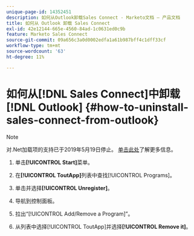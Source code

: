 ```yaml
---
unique-page-id: 14352451
description: 如何从Outlook卸载Sales Connect - Marketo文档 — 产品文档
title: 如何从 Outlook 卸载 Sales Connect
exl-id: 42e12144-665e-4560-84ad-1c0631ed0c9b
feature: Marketo Sales Connect
source-git-commit: 09a656c3a0d0002edfa1a61b987bff4c1dff33cf
workflow-type: tm+mt
source-wordcount: '63'
ht-degree: 11%

---
```


# 如何从[!DNL Sales Connect]中卸载[!DNL Outlook] {#how-to-uninstall-sales-connect-from-outlook}

>[!NOTE]
>
>对.Net加载项的支持已于2019年5月19日停止。 [单击此处](https://nation.marketo.com/docs/DOC-7028-end-of-life-outlook-net-add-in-for-toutappmarketo-sales-connect)了解更多信息。

1. 单击&#x200B;**[!UICONTROL Start]**&#x200B;菜单。

1. 在&#x200B;**[!UICONTROL ToutApp]**&#x200B;列表中查找[!UICONTROL Programs]。

1. 单击并选择&#x200B;**[!UICONTROL Unregister]**。

1. 导航到控制面板。

1. 拉出“[!UICONTROL Add/Remove a Program]”。

1. 从列表中选择[!UICONTROL ToutApp]并选择&#x200B;**[!UICONTROL Remove it]**。
